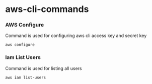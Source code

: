 # aws-cli-commands
### AWS Configure

Command is used for configuring aws cli access key and secret key
  ```
  aws configure
  ```
  
### Iam List Users

Command is used for listing all users
``` 
aws iam list-users 
```

